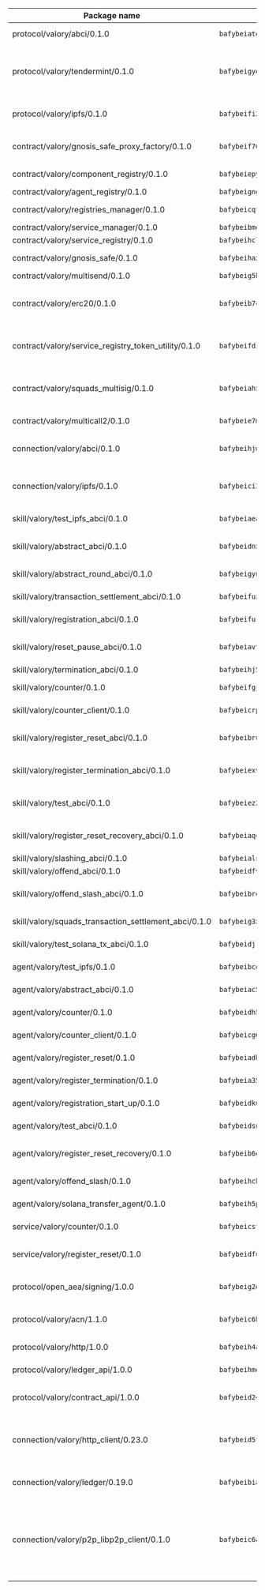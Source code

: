 | Package name                                                  | Package hash                                                  | Description                                                                                                                |
| ------------------------------------------------------------- | ------------------------------------------------------------- | -------------------------------------------------------------------------------------------------------------------------- |
| protocol/valory/abci/0.1.0                                    | `bafybeiatodhboj6a3p35x4f4b342lzk6ckxpud23awnqbxwjeon3k5y36u` | A protocol for ABCI requests and responses.                                                                                |
| protocol/valory/tendermint/0.1.0                              | `bafybeigydrbfrlmr4f7shbtqx44kvmbg22im27mxdap2e3m5tkti6t445y` | A protocol for communication between two AEAs to share tendermint configuration details.                                   |
| protocol/valory/ipfs/0.1.0                                    | `bafybeifi2nri7sprmkez4rqzwb4lnu6peoy3bax5k6asf6k5ms7kmjpmkq` | A protocol specification for IPFS requests and responses.                                                                  |
| contract/valory/gnosis_safe_proxy_factory/0.1.0               | `bafybeif76vmeg6ri4vqgkopjk7azsuuo5arnfi6fsytu6xur2emejjan34` | Gnosis Safe proxy factory (GnosisSafeProxyFactory) contract                                                                |
| contract/valory/component_registry/0.1.0                      | `bafybeiepywewigowj533f55orx7oys3kk5lgdc247p2267scqfyp4gnqle` | Component registry contract                                                                                                |
| contract/valory/agent_registry/0.1.0                          | `bafybeignghdk7oqvyg722gz66tbuj2vj4vkatguj4b6lf5fqzqxkktcke4` | Agent registry contract                                                                                                    |
| contract/valory/registries_manager/0.1.0                      | `bafybeicqf5y3kj42ow45hjcmnglose5n7bwpm2zl3ufuuevou24ewmgbde` | Registries Manager contract                                                                                                |
| contract/valory/service_manager/0.1.0                         | `bafybeibmqewfh5wnayopneyv4vx35n5k7loavzmcazyevntdoskw7vasom` | Service Manager contract                                                                                                   |
| contract/valory/service_registry/0.1.0                        | `bafybeihcl5myw3oomyzzzgybeg23medskgi4nw5osatbnsoqnfy24sxoje` | Service Registry contract                                                                                                  |
| contract/valory/gnosis_safe/0.1.0                             | `bafybeihaxx4xqrq4ydaxtiroag7q6xcvsutooxjxk7tzpohkejj7a4l4je` | Gnosis Safe (GnosisSafeL2) contract                                                                                        |
| contract/valory/multisend/0.1.0                               | `bafybeig5byt5urg2d2bsecufxe5ql7f4mezg3mekfleeh32nmuusx66p4y` | MultiSend contract                                                                                                         |
| contract/valory/erc20/0.1.0                                   | `bafybeib7ctk3deleyxayrqvropewefr2muj4kcqe3t3wscak25bjmxnqwe` | The scaffold contract scaffolds a contract to be implemented by the developer.                                             |
| contract/valory/service_registry_token_utility/0.1.0          | `bafybeifdia2y5546tvk6xzxeaqzf2n5n7dutj2hdzbgenxohaqhjtnjqm4` | The scaffold contract scaffolds a contract to be implemented by the developer.                                             |
| contract/valory/squads_multisig/0.1.0                         | `bafybeiahxgbsip2zcr7ms3domghdhl5woq7zyea6e4axnrkkdpdssqj5bu` | The scaffold contract scaffolds a contract to be implemented by the developer.                                             |
| contract/valory/multicall2/0.1.0                              | `bafybeie7m4ufuoz6nhams6jg2s3h22sloaucx5737wfexp6wdp7zlduul4` | The MakerDAO multicall2 contract.                                                                                          |
| connection/valory/abci/0.1.0                                  | `bafybeihjws3bwntok2mkc3lpgif2k3cruj4t7hy5aax5jwmxrgmlmyjeji` | connection to wrap communication with an ABCI server.                                                                      |
| connection/valory/ipfs/0.1.0                                  | `bafybeici34tuoym3evnzfgbnmgbdy5smshh5jx6ew6zfchmm4tmyzvpg34` | A connection responsible for uploading and downloading files from IPFS.                                                    |
| skill/valory/test_ipfs_abci/0.1.0                             | `bafybeiaeadha4xxtsi2q2jrsxpyolq2jlcxlcvx4wtgp7ymmui2i4mbl7a` | IPFS e2e testing application.                                                                                              |
| skill/valory/abstract_abci/0.1.0                              | `bafybeidnxfm5lbkvlhov53hhv3fmoo7slngre27t3mdihjp75tpd76lf3i` | The abci skill provides a template of an ABCI application.                                                                 |
| skill/valory/abstract_round_abci/0.1.0                        | `bafybeigyuls35k6rc2x5j5pcnrghfyojzqzjshhfoaco47ctfm3wjiapce` | abstract round-based ABCI application                                                                                      |
| skill/valory/transaction_settlement_abci/0.1.0                | `bafybeifuzoks2zybgfp32d26hogj5lixjnmejfwpil7jwnk25cfdise6nq` | ABCI application for transaction settlement.                                                                               |
| skill/valory/registration_abci/0.1.0                          | `bafybeifurpc5kko5tq5bc2bwfgdvwpbhzytk2vhj56cb2d6lhdnm7irnhu` | ABCI application for common apps.                                                                                          |
| skill/valory/reset_pause_abci/0.1.0                           | `bafybeiavtmbqziu3i55t2clj2ih242vuq2nw4xp47heaxyusddggl664ya` | ABCI application for resetting and pausing app executions.                                                                 |
| skill/valory/termination_abci/0.1.0                           | `bafybeihj5ohtsij64aj6so437l7l2tuwksrwhlnnh3croongpl5y44xaou` | Termination skill.                                                                                                         |
| skill/valory/counter/0.1.0                                    | `bafybeifgjow7awnxs2eimrfr7442e2egnyvvozekpa7g6vp5w2vxz3fvbm` | The ABCI Counter application example.                                                                                      |
| skill/valory/counter_client/0.1.0                             | `bafybeicrpigy4b6yscizz2lfdfbji3epny6j7rjrsngtb43vmwqxtnmi7m` | A client for the ABCI counter application.                                                                                 |
| skill/valory/register_reset_abci/0.1.0                        | `bafybeibruynnomlyt5tkkqyd23qqhbcgtvxjjj3i6z4wvyvak4du3vrcxa` | ABCI application for dummy skill that registers and resets                                                                 |
| skill/valory/register_termination_abci/0.1.0                  | `bafybeiexv7neas7343yw52l67lf6mm6ukmkj7qmarnwanhthyguxd4fc5u` | ABCI application for dummy skill that registers and resets                                                                 |
| skill/valory/test_abci/0.1.0                                  | `bafybeiez2gjnflkeo7ekyuz7ttjr3p4ya2mxt7rmexu5he2verh2u2fx6m` | ABCI application for testing the ABCI connection.                                                                          |
| skill/valory/register_reset_recovery_abci/0.1.0               | `bafybeiaq4lh2fz2ew6own47jeyuopnujs6hijen5l75ajbqzelcqcqv3ze` | ABCI application for dummy skill that registers and resets                                                                 |
| skill/valory/slashing_abci/0.1.0                              | `bafybeialssfhkboewrdu4zifzwtpwybhxl57wfnm3sky5lgxtiemtspupm` | Slashing skill.                                                                                                            |
| skill/valory/offend_abci/0.1.0                                | `bafybeidfvaso53mysvvqbjruhkowj7jxmp5ahulhik5odvnuk744acc27m` | Offend ABCI application.                                                                                                   |
| skill/valory/offend_slash_abci/0.1.0                          | `bafybeibrqjvxp3fn3vnstyiiidfvanendkdkkebdufy22orpepwd55e53u` | ABCI application used in order to test the slashing abci                                                                   |
| skill/valory/squads_transaction_settlement_abci/0.1.0         | `bafybeig3xct7ooqs2kf54fcxs2axaldfgzy5zx3kynkekj7gt56bqt6d2u` | ABCI application for transaction settlement.                                                                               |
| skill/valory/test_solana_tx_abci/0.1.0                        | `bafybeidjrqx52q45cgfvcqpsyghqwnjjkj7yfqoe3ux3qjjk66jhy7khkq` | SOLANA e2e testing application.                                                                                            |
| agent/valory/test_ipfs/0.1.0                                  | `bafybeibcg6lijtadmbqnqn2hqyuau4cfpluft52defuulz6grvyuzb36ta` | Agent for testing the ABCI connection.                                                                                     |
| agent/valory/abstract_abci/0.1.0                              | `bafybeiac5jzvwhlaq6lj6z6zfhb3uagssb5q2ve5bzkmtq2wqkafiekjvq` | The abstract ABCI AEA - for testing purposes only.                                                                         |
| agent/valory/counter/0.1.0                                    | `bafybeidh5ubxz7euugb6bbrea4zy6oxvpof7u56ozu3fd6kxjpgsmmt2dq` | The ABCI Counter example as an AEA                                                                                         |
| agent/valory/counter_client/0.1.0                             | `bafybeicg657i34cp3aw7atv3fdao62ye7xinbnjntbfjhuspcy7mvmmct4` | The ABCI Counter example as an AEA                                                                                         |
| agent/valory/register_reset/0.1.0                             | `bafybeiadb5iqp3oveo2tkvn3wp3rsl2vfolja2y6moietm6jmdymltfzie` | Register reset to replicate Tendermint issue.                                                                              |
| agent/valory/register_termination/0.1.0                       | `bafybeia35qvqspo7qrw427c33qdosjz4hqhejadw3xmljiitz2g5ktmn2y` | Register terminate to test the termination feature.                                                                        |
| agent/valory/registration_start_up/0.1.0                      | `bafybeidku72l7butpfol7pywuytzpdepwqr6a4xchto2m5izk6wsjvnhsy` | Registration start-up ABCI example.                                                                                        |
| agent/valory/test_abci/0.1.0                                  | `bafybeidsniv2qb7zsvxezoiglmyzdv7peo4blkhoabed6zz63qoa6aognu` | Agent for testing the ABCI connection.                                                                                     |
| agent/valory/register_reset_recovery/0.1.0                    | `bafybeib6gtcp3j6xyr5ia3z2lvqzkgcmpqra2qd6qoqr76iwkphuwrpgkq` | Agent to showcase hard reset as a recovery mechanism.                                                                      |
| agent/valory/offend_slash/0.1.0                               | `bafybeihchwmfbq4m2ot3qyws4hrijns25d4wywvzbcttpfreicvc3bldp4` | Offend and slash to test the slashing feature.                                                                             |
| agent/valory/solana_transfer_agent/0.1.0                      | `bafybeih5ptcsulwsvq576frjnpe5mlbksffcbwwixmnlj5n5ov53posqsm` | Register terminate to test the termination feature.                                                                        |
| service/valory/counter/0.1.0                                  | `bafybeicstqehp7ezg6trjupk2vamzo5ntnv72gmnf6mjxjghk6c2xqopxa` | A set of agents incrementing a counter                                                                                     |
| service/valory/register_reset/0.1.0                           | `bafybeidfubw3v43mmcstbtqw54doouiw75f2xeq332uuhplrmhslmludgy` | Test and debug tendermint reset mechanism.                                                                                 |
| protocol/open_aea/signing/1.0.0                               | `bafybeig2d36zxy65vd7fwhs7scotuktydcarm74aprmrb5nioiymr3yixm` | A protocol for communication between skills and decision maker.                                                            |
| protocol/valory/acn/1.1.0                                     | `bafybeic6h55ov5lrzbah6fate54c4u6spopcexxspw3abotbmffabfddeu` | The protocol used for envelope delivery on the ACN.                                                                        |
| protocol/valory/http/1.0.0                                    | `bafybeih4azmfwtamdbkhztkm4xitep3gx6tfdnoz6tvllmaqnhu3klejfa` | A protocol for HTTP requests and responses.                                                                                |
| protocol/valory/ledger_api/1.0.0                              | `bafybeihmqzcbj6t7vxz2aehd5726ofnzsfjs5cwlf42ro4tn6i34cbfrc4` | A protocol for ledger APIs requests and responses.                                                                         |
| protocol/valory/contract_api/1.0.0                            | `bafybeid247uig2ekykdumh7ewhp2cdq7rchaeqjj6e7urx35zfpdl5zrn4` | A protocol for contract APIs requests and responses.                                                                       |
| connection/valory/http_client/0.23.0                          | `bafybeid5ffvg76ejjoese7brj5ji3lx66cu7p2ixfwflpo6rgofkypfd7y` | The HTTP_client connection that wraps a web-based client connecting to a RESTful API specification.                        |
| connection/valory/ledger/0.19.0                               | `bafybeibiayfscw4badpr545f47hsvc2r5lgfpgzib5q4h4u6kkosdsytby` | A connection to interact with any ledger API and contract API.                                                             |
| connection/valory/p2p_libp2p_client/0.1.0                     | `bafybeic6ayusdwy4dks75njwk32ac7ur7salgllwf4fdc34ue5z2k5iz4q` | The libp2p client connection implements a tcp connection to a running libp2p node as a traffic delegate to send/receive envelopes to/from agents in the DHT. |
